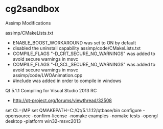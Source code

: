 cg2sandbox
=======




Assimp Modifications

assimp/CMakeLists.txt
- ENABLE_BOOST_WORKAROUND was set to ON by default
- disabled the uninstall capability
assimp/code/CMakeLists.txt
- COMPILE_FLAGS "-D_CRT_SECURE_NO_WARNINGS" was added to avoid secure warnings in msvc  
- COMPILE_FLAGS "-D_SCL_SECURE_NO_WARNINGS" was added to avoid secure warnings in msvc  
assimp/code/LWOAnimation.cpp
- #include <functional> was added in order to compile in windows


Qt 5.1.1 Compiling for Visual Studio 2013 RC

- http://qt-project.org/forums/viewthread/32508

set CL=/MP
set QMAKEPATH=C:/Qt/5.1.1.12/qtbase/bin
configure -opensource -confirm-license -nomake examples -nomake tests -opengl desktop -platform win32-msvc2013
